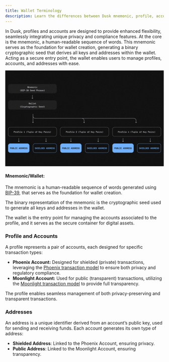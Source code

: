 ```yaml
---
title: Wallet Terminology
description: Learn the differences between Dusk mnemonic, profile, accounts and addresses.
---
```


In Dusk, profiles and accounts are designed to provide enhanced flexibility, seamlessly integrating unique privacy and compliance features. At the core is the mnemonic, a human-readable sequence of words. This mnemonic serves as the foundation for wallet creation, generating a binary cryptographic seed that derives all keys and addresses within the wallet. Acting as a secure entry point, the wallet enables users to manage profiles, accounts, and addresses with ease.

![Wallet Hierarchy](../../../assets/wallet_hierarchy.png)


#### Mnemonic/Wallet:

The mnemonic is a human-readable sequence of words generated using <a href="https://github.com/bitcoin/bips/blob/master/bip-0039.mediawiki" target="_blank">BIP-39</a>, that serves as the foundation for wallet creation. 

The binary representation of the mnemonic is the cryptographic seed used to generate all keys and addresses in the wallet.
  
The wallet is the entry point for managing the accounts associated to the profile, and it serves as the secure container for digital assets.

### Profile and Accounts

A profile represents a pair of accounts, each designed for specific transaction types:

- **Phoenix Account:** Designed for shielded (private) transactions, leveraging the [Phoenix transaction model](/learn/deep-dive/transaction_models/phoenix) to ensure both privacy and regulatory compliance.
- **Moonlight Account:** Used for public (transparent) transactions, utilizing the [Moonlight transaction model](/learn/deep-dive/transaction_models/moonlight) to provide full transparency.

The profile enables seamless management of both privacy-preserving and transparent transactions.

### Addresses

An address is a unique identifier derived from an account’s public key, used for sending and receiving funds. Each account generates its own type of address:

- **Shielded Address**: Linked to the Phoenix Account, ensuring privacy.
- **Public Address**: Linked to the Moonlight Account, ensuring transparency.
